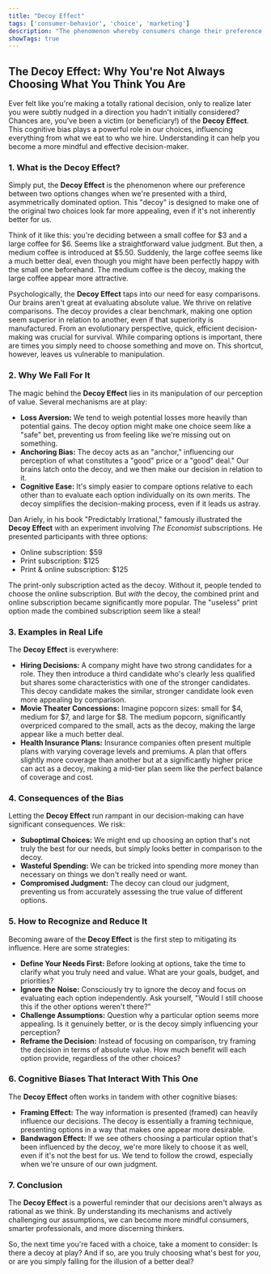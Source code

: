 ```yaml
---
title: "Decoy Effect"
tags: ['consumer-behavior', 'choice', 'marketing']
description: "The phenomenon whereby consumers change their preference between two options when presented with a third option that is asymmetrically dominated."
showTags: true
---
```


## The Decoy Effect: Why You're Not Always Choosing What You Think You Are

Ever felt like you're making a totally rational decision, only to realize later you were subtly nudged in a direction you hadn't initially considered? Chances are, you've been a victim (or beneficiary!) of the **Decoy Effect**. This cognitive bias plays a powerful role in our choices, influencing everything from what we eat to who we hire. Understanding it can help you become a more mindful and effective decision-maker.

### 1. What is the Decoy Effect?

Simply put, the **Decoy Effect** is the phenomenon where our preference between two options changes when we're presented with a third, asymmetrically dominated option. This "decoy" is designed to make one of the original two choices look far more appealing, even if it's not inherently better for us.

Think of it like this: you're deciding between a small coffee for $3 and a large coffee for $6. Seems like a straightforward value judgment. But then, a medium coffee is introduced at $5.50. Suddenly, the large coffee seems like a much better deal, even though you might have been perfectly happy with the small one beforehand. The medium coffee is the decoy, making the large coffee appear more attractive.

Psychologically, the **Decoy Effect** taps into our need for easy comparisons. Our brains aren't great at evaluating absolute value. We thrive on relative comparisons. The decoy provides a clear benchmark, making one option seem superior in relation to another, even if that superiority is manufactured. From an evolutionary perspective, quick, efficient decision-making was crucial for survival. While comparing options is important, there are times you simply need to choose something and move on. This shortcut, however, leaves us vulnerable to manipulation.

### 2. Why We Fall For It

The magic behind the **Decoy Effect** lies in its manipulation of our perception of value. Several mechanisms are at play:

*   **Loss Aversion:** We tend to weigh potential losses more heavily than potential gains. The decoy option might make one choice seem like a "safe" bet, preventing us from feeling like we're missing out on something.
*   **Anchoring Bias:** The decoy acts as an "anchor," influencing our perception of what constitutes a "good" price or a "good" deal." Our brains latch onto the decoy, and we then make our decision in relation to it.
*   **Cognitive Ease:** It's simply easier to compare options relative to each other than to evaluate each option individually on its own merits. The decoy simplifies the decision-making process, even if it leads us astray.

Dan Ariely, in his book "Predictably Irrational," famously illustrated the **Decoy Effect** with an experiment involving *The Economist* subscriptions. He presented participants with three options:

*   Online subscription: $59
*   Print subscription: $125
*   Print & online subscription: $125

The print-only subscription acted as the decoy. Without it, people tended to choose the online subscription. But *with* the decoy, the combined print and online subscription became significantly more popular. The "useless" print option made the combined subscription seem like a steal!

### 3. Examples in Real Life

The **Decoy Effect** is everywhere:

*   **Hiring Decisions:** A company might have two strong candidates for a role. They then introduce a third candidate who's clearly less qualified but shares some characteristics with one of the stronger candidates. This decoy candidate makes the similar, stronger candidate look even more appealing by comparison.
*   **Movie Theater Concessions:** Imagine popcorn sizes: small for $4, medium for $7, and large for $8. The medium popcorn, significantly overpriced compared to the small, acts as the decoy, making the large appear like a much better deal.
*   **Health Insurance Plans:** Insurance companies often present multiple plans with varying coverage levels and premiums. A plan that offers slightly more coverage than another but at a significantly higher price can act as a decoy, making a mid-tier plan seem like the perfect balance of coverage and cost.

### 4. Consequences of the Bias

Letting the **Decoy Effect** run rampant in our decision-making can have significant consequences. We risk:

*   **Suboptimal Choices:** We might end up choosing an option that's not truly the best for our needs, but simply looks better in comparison to the decoy.
*   **Wasteful Spending:** We can be tricked into spending more money than necessary on things we don't really need or want.
*   **Compromised Judgment:** The decoy can cloud our judgment, preventing us from accurately assessing the true value of different options.

### 5. How to Recognize and Reduce It

Becoming aware of the **Decoy Effect** is the first step to mitigating its influence. Here are some strategies:

*   **Define Your Needs First:** Before looking at options, take the time to clarify what you truly need and value. What are your goals, budget, and priorities?
*   **Ignore the Noise:** Consciously try to ignore the decoy and focus on evaluating each option independently. Ask yourself, "Would I still choose this if the other options weren't there?"
*   **Challenge Assumptions:** Question why a particular option seems more appealing. Is it genuinely better, or is the decoy simply influencing your perception?
*   **Reframe the Decision:** Instead of focusing on comparison, try framing the decision in terms of absolute value. How much benefit will each option provide, regardless of the other choices?

### 6. Cognitive Biases That Interact With This One

The **Decoy Effect** often works in tandem with other cognitive biases:

*   **Framing Effect:** The way information is presented (framed) can heavily influence our decisions. The decoy is essentially a framing technique, presenting options in a way that makes one appear more desirable.
*   **Bandwagon Effect:** If we see others choosing a particular option that's been influenced by the decoy, we're more likely to choose it as well, even if it's not the best for us. We tend to follow the crowd, especially when we're unsure of our own judgment.

### 7. Conclusion

The **Decoy Effect** is a powerful reminder that our decisions aren't always as rational as we think. By understanding its mechanisms and actively challenging our assumptions, we can become more mindful consumers, smarter professionals, and more discerning thinkers.

So, the next time you're faced with a choice, take a moment to consider: Is there a decoy at play? And if so, are you truly choosing what's best for *you*, or are you simply falling for the illusion of a better deal?

